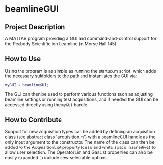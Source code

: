 # beamlineGUI
## Project Description
A MATLAB program providing a GUI and command-and-control support for the Peabody Scientific ion beamline (in Morse Hall 145).

## How to Use
Using the program is as simple as running the startup.m script, which adds the necessary subfolders to the path and instantiates the GUI via:
```matlab
myGUI = beamlineGUI;
```

The GUI can then be used to perform various functions such as adjusting beamline settings or running test acquisitions, and if needed the GUI can be accessed directly using the `myGUI` handle. 

## How to Contribute
Support for new acquisition types can be added by defining an acquisition class (see abstract class 'acquisition.m') with a beamlineGUI handle as the only input argument to the constructor. The name of the class can then be added to the AcquisitionList property (case and white space insensitive) to allow user selection.
The OperatorList and GasList properties can also be easily expanded to include new selectable options.
